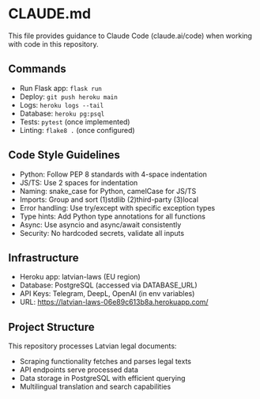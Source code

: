 # CLAUDE.md

This file provides guidance to Claude Code (claude.ai/code) when working with code in this repository.

## Commands
- Run Flask app: `flask run`
- Deploy: `git push heroku main`
- Logs: `heroku logs --tail`
- Database: `heroku pg:psql`
- Tests: `pytest` (once implemented)
- Linting: `flake8 .` (once configured)

## Code Style Guidelines
- Python: Follow PEP 8 standards with 4-space indentation
- JS/TS: Use 2 spaces for indentation
- Naming: snake_case for Python, camelCase for JS/TS
- Imports: Group and sort (1)stdlib (2)third-party (3)local
- Error handling: Use try/except with specific exception types
- Type hints: Add Python type annotations for all functions
- Async: Use asyncio and async/await consistently
- Security: No hardcoded secrets, validate all inputs

## Infrastructure
- Heroku app: latvian-laws (EU region)
- Database: PostgreSQL (accessed via DATABASE_URL)
- API Keys: Telegram, DeepL, OpenAI (in env variables)
- URL: https://latvian-laws-06e89c613b8a.herokuapp.com/

## Project Structure
This repository processes Latvian legal documents:
- Scraping functionality fetches and parses legal texts
- API endpoints serve processed data
- Data storage in PostgreSQL with efficient querying
- Multilingual translation and search capabilities